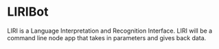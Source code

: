 # LIRIBot
LIRI is a Language Interpretation and Recognition Interface. LIRI will be a command line node app that takes in parameters and gives back data.
